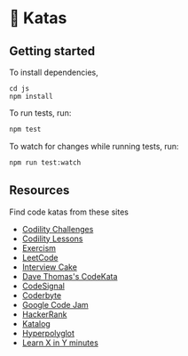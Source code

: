 # 🥋 Katas

## Getting started

To install dependencies,

```
cd js
npm install
```

To run tests, run:

```sh
npm test
```

To watch for changes while running tests, run:

```sh
npm run test:watch
```

## Resources

Find code katas from these sites

- [Codility Challenges](https://app.codility.com/programmers/challenges/)
- [Codility Lessons](https://app.codility.com/programmers/lessons/)
- [Exercism](https://exercism.io/)
- [LeetCode](https://leetcode.com)
- [Interview Cake](https://www.interviewcake.com)
- [Dave Thomas's CodeKata](http://codekata.com/)
- [CodeSignal](https://codesignal.com/developers/)
- [Coderbyte](https://www.coderbyte.com/)
- [Google Code Jam](https://codingcompetitions.withgoogle.com/codejam)
- [HackerRank](https://www.hackerrank.com/)
- [Katalog](http://kata-log.rocks)
- [Hyperpolyglot](http://hyperpolyglot.org)
- [Learn X in Y minutes](https://learnxinyminutes.com)
